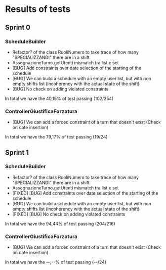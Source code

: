 # Results of tests
## Sprint 0

### ScheduleBuilder
- Refactor? of the class RuoliNumero to take trace of how many "SPECIALIZZANDI" there are in a shift
- AssegnazioneTurno.getUtenti mismatch tra list e set
- [BUG] Add constraints over date selection of the starting of the schedule
- [BUG] We can build a schedule with an empty user list, but with non empty shifts list (incoherency with the actual state of the shift)
- [BUG] No check on adding violated constraints

In total we have the 40,15% of test passing (102/254)

### ControllerGiustificaForzatura
- [BUG] We can add a forced constraint of a turn that doesn't exist (Check on date insertion)

In total we have the 79,17% of test passing (19/24)

## Sprint 1
### ScheduleBuilder
- Refactor? of the class RuoliNumero to take trace of how many "SPECIALIZZANDI" there are in a shift
- AssegnazioneTurno.getUtenti mismatch tra list e set
- [FIXED] [BUG] Add constraints over date selection of the starting of the schedule
- [BUG] We can build a schedule with an empty user list, but with non empty shifts list (incoherency with the actual state of the shift)
- [FIXED] [BUG] No check on adding violated constraints

In total we have the 94,44% of test passing (204/216)

### ControllerGiustificaForzatura
- [BUG] We can add a forced constraint of a turn that doesn't exist (Check on date insertion)

In total we have the --,--% of test passing (--/24)
